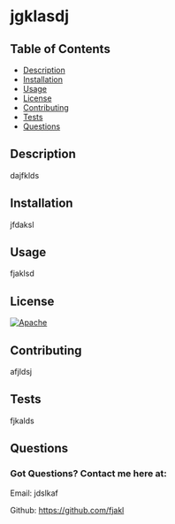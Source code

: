 # jgklasdj
  ## Table of Contents
  * [Description](#description)
  * [Installation](#installation)
  * [Usage](#usage)
  * [License](#license)
  * [Contributing](#contributing)
  * [Tests](#tests)
  * [Questions](#questions)
  
  ## Description
  dajfklds
  ## Installation 
  jfdaksl
  ## Usage
  fjaklsd
  ## License
  [![Apache](https://img.shields.io/badge/NPM-Apache-green.svg)](https://opensource.org/licenses/Apache-2.0)
  ## Contributing
  afjldsj
  ## Tests
  fjkalds
  ## Questions 
  ### Got Questions? Contact me here at:
  Email: jdslkaf

  Github: https://github.com/fjakl
  